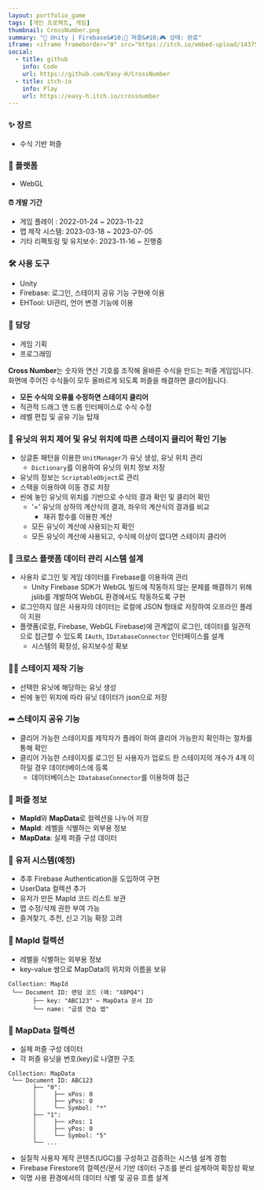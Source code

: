 ```yaml
---
layout: portfolio_game
tags: [개인 프로젝트, 게임]
thumbnail: CrossNumber.png
summary: "🔧 Unity | Firebase&#10;🌟 퍼즐&#10;🎮 상태: 완료"
iframe: <iframe frameborder="0" src="https://itch.io/embed-upload/14375192?color=333333" allowfullscreen="" width="300" height="455"><a href="https://easy-h.itch.io/crossnumber">Play Cross Number on itch.io</a></iframe>
social:
  - title: github
    info: Code
    url: https://github.com/Easy-H/CrossNumber
  - title: itch-io
    info: Play
    url: https://easy-h.itch.io/crossnumber
---
```


<!-- card: 💡 게임 개요 -->

### ✨ 장르
- 수식 기반 퍼즐

### 📱 플랫폼
- WebGL

#### ⏰ 개발 기간
- 게임 플레이 : 2022-01-24 ~ 2023-11-22
- 맵 제작 시스템: 2023-03-18 ~ 2023-07-05
- 기타 리팩토링 및 유지보수: 2023-11-16 ~ 진행중

<!-- card: 💡 게임 개요 -->
### 🛠 사용 도구
- Unity
- Firebase: 로그인, 스테이지 공유 기능 구현에 이용
- EHTool: UI관리, 언어 변경 기능에 이용

### 👤 담당
- 게임 기획
- 프로그래밍

<!-- card: 📖 게임 소개 -->

**Cross Number**는 숫자와 연산 기호를 조작해 올바른 수식을 만드는 퍼즐 게임입니다.  
화면에 주어진 수식들이 모두 올바르게 되도록 퍼즐을 해결하면 클리어됩니다.

- **모든 수식의 오류를 수정하면 스테이지 클리어**
- 직관적 드래그 앤 드롭 인터페이스로 수식 수정
- 레벨 편집 및 공유 기능 탑재

<!-- card: 🛠️ 주요 기능 및 기여 -->

### 🔢 유닛의 위치 제어 및 유닛 위치에 따른 스테이지 클리어 확인 기능
- 싱글톤 패턴을 이용한 `UnitManager`가 유닛 생성, 유닛 위치 관리
    - `Dictionary`를 이용하여 유닛의 위치 정보 저장
- 유닛의 정보는 `ScriptableObject`로 관리
- 스택을 이용하여 이동 경로 저장
- 씬에 놓인 유닛의 위치를 기반으로 수식의 결과 확인 및 클리어 확인
    - '=' 유닛의 상하의 계산식의 결과, 좌우의 계산식의 결과를 비교
		- 재귀 함수를 이용한 계산
    - 모든 유닛이 계산에 사용되는지 확인
    - 모든 유닛이 계산에 사용되고, 수식에 이상이 없다면 스테이지 클리어

<!-- card: 🛠️ 주요 기능 및 기여 -->

### 📱 크로스 플랫폼 데이터 관리 시스템 설계
- 사용자 로그인 및 게임 데이터를 Firebase를 이용하여 관리
    - Unity Firebase SDK가 WebGL 빌드에 작동하지 않는 문제를 해결하기 위해 jslib를 개발하여 WebGL 환경에서도 작동하도록 구현
- 로그인하지 않은 사용자의 데이터는 로컬에 JSON 형태로 저장하여 오프라인 플레이 지원
- 플랫폼(로컬, Firebase, WebGL Firebase)에 관계없이 로그인, 데이터를 일관적으로 접근할 수 있도록 `IAuth`, `IDatabaseConnector` 인터페이스를 설계
    - 시스템의 확장성, 유지보수성 확보

<!-- card: 🛠️ 주요 기능 및 기여 -->

### ✍🏼 스테이지 제작 기능
- 선택한 유닛에 해당하는 유닛 생성
- 씬에 놓인 위치에 따라 유닛 데이터가 json으로 저장

### ➦ 스테이지 공유 기능
- 클리어 가능한 스테이지를 제작자가 플레이 하여 클리어 가능한지 확인하는 절차를 통해 확인
- 클리어 가능한 스테이지를 로그인 된 사용자가 업로드 한 스테이지의 개수가 4개 이하일 경우 데이터베이스에 등록
    - 데이터베이스는 `IDatabaseConnector`를 이용하여 접근

<!-- card: ☁️ Firebase Firestore 구조 -->
### 🧩 퍼즐 정보
- **MapId**와 **MapData**로 컬렉션을 나누어 저장
- **MapId**: 레벨을 식별하는 외부용 정보
- **MapData**: 실제 퍼즐 구성 데이터
### 👤 유저 시스템(예정)
- 추후 Firebase Authentication을 도입하여 구현
- UserData 컬렉션 추가
- 유저가 만든 MapId 코드 리스트 보관
- 맵 수정/삭제 권한 부여 가능
- 즐겨찾기, 추천, 신고 기능 확장 고려

<!-- card: ☁️ Firebase Firestore 구조 -->

### 📁 MapId 컬렉션
- 레벨을 식별하는 외부용 정보
- key-value 쌍으로 MapData의 위치와 이름을 보유

```plaintext
Collection: MapId
 └── Document ID: 랜덤 코드 (예: "X8PQ4")
       ├── key: "ABC123" ← MapData 문서 ID
       └── name: "곱셈 연습 맵"
```

<!-- card: ☁️ Firebase Firestore 구조 -->
### 📁 MapData 컬렉션
- 실제 퍼즐 구성 데이터
- 각 퍼즐 유닛을 번호(key)로 나열한 구조
```plaintext
Collection: MapData
 └── Document ID: ABC123
       ├── "0":
       │     ├── xPos: 0
       │     ├── yPos: 0
       │     └── Symbol: "*"
       ├── "1":
       │     ├── xPos: 1
       │     ├── yPos: 0
       │     └── Symbol: "5"
       └── ...
```

<!-- card: 🌱 회고 -->

- 실질적 사용자 제작 콘텐츠(UGC)를 구성하고 검증하는 시스템 설계 경험
- Firebase Firestore의 컬렉션/문서 기반 데이터 구조를 분리 설계하여 확장성 확보
- 익명 사용 환경에서의 데이터 식별 및 공유 흐름 설계
